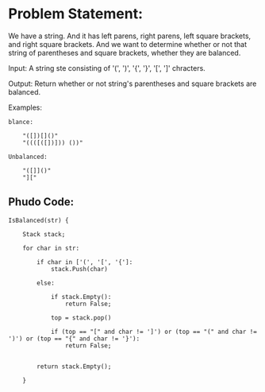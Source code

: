 # Problem Statement:

We have a string. And it has left parens, right parens, left square brackets, and right square brackets. And we want to determine whether or not that string of parentheses and square brackets, whether they are balanced.

Input:
	A string ste consisting of '(', ')',  '{', '}', '[', ']' chracters.

Output:
	Return whether or not string's parentheses and square brackets are balanced.


Examples:

	blance:

		"([])[]()"
		"((([([])])) ())"

	Unbalanced:

		"([]]()"
		"]["

## Phudo Code:

	IsBalanced(str) {

		Stack stack;

		for char in str:

			if char in ['(', '[', '{']:
				stack.Push(char)

			else:

				if stack.Empty():
					return False;

				top = stack.pop()

				if (top == "[" and char != ']') or (top == "(" and char != ')') or (top == "{" and char != '}'):
					return False;


			return stack.Empty();

		}

